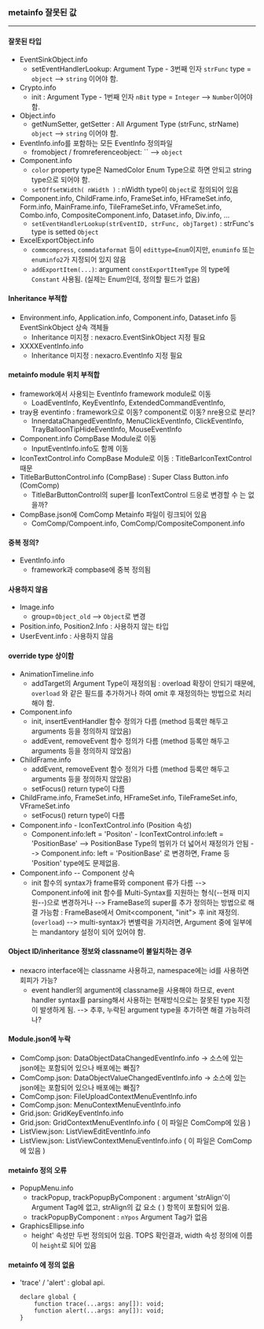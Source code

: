 ### metainfo 잘못된 값
----------------------------------------------

#### 잘못된 타입
- EventSinkObject.info
	- setEventHandlerLookup: Argument Type - 3번째 인자 `strFunc` type = `object` --> `string` 이어야 함.
- Crypto.info
	- init : Argument Type - 1번째 인자 `nBit` type = `Integer` --> `Number`이어야 함.
- Object.info
	- getNumSetter, getSetter : All Argument Type (strFunc, strName) `object` --> `string` 이어야 함.
- EventInfo.info를 포함하는 모든 EventInfo 정의파일
	- fromobject / fromreferenceobject: `` --> `object`
- Component.info
	- `color` property type은 NamedColor Enum Type으로 하면 안되고 string type으로 되어야 함.
	- `setOffsetWidth( nWidth )` : nWidth type이 `Object`로 정의되어 있음
- Component.info, ChildFrame.info, FrameSet.info, HFrameSet.info, Form.info, MainFrame.info, TileFrameSet.info, VFrameSet.info, Combo.info, CompositeComponent.info, Dataset.info, Div.info, ...
	- `setEventHandlerLookup(strEventID, strFunc, objTarget)` : strFunc's type is setted `Object`
- ExcelExportObject.info
	- `commcompress`, `commdataformat` 등이 `edittype=Enum`이지만, `enuminfo` 또는 `enuminfo2`가 지정되어 있지 않음
	- `addExportItem(...)`: argument `constExportItemType` 의 type에 `Constant` 사용됨. (실제는 Enum인데, 정의할 필드가 없음)
	
#### Inheritance 부적합
- Environment.info, Application.info, Component.info, Dataset.info 등 EventSinkObject 상속 객체들
	- Inheritance 미지정 : nexacro.EventSinkObject 지정 필요
- XXXXEventInfo.info
	- Inheritance 미지정 : nexacro.EventInfo 지정 필요
	
#### metainfo module 위치 부적합
- framework에서 사용되는 EventInfo framework module로 이동
	- LoadEventInfo, KeyEventInfo, ExtendedCommandEventInfo, 
- tray용 eventinfo : framework으로 이동? component로 이동? nre용으로 분리?
	- InnerdataChangedEventInfo, MenuClickEventInfo, ClickEventInfo, TrayBalloonTipHideEventInfo, MouseEventInfo
- Component.info CompBase Module로 이동
	- InputEventInfo.info도 함께 이동
- IconTextControl.info CompBase Module로 이동 : TitleBarIconTextControl 때문
- TitleBarButtonControl.info (CompBase) : Super Class Button.info (ComComp)
	- TitleBarButtonControl의 super를 IconTextControl 드응로 변경할 수 는 없을까?
- CompBase.json에 ComComp Metainfo 파일이 링크되어 있음
	- ComComp/Compoent.info, ComComp/CompositeComponent.info

	
#### 중복 정의?
- EventInfo.info 
	- framework과 compbase에 중복 정의됨
	
#### 사용하지 않음
- Image.info
	- group=`Object_old` --> `Object`로 변경
- Position.info, Position2.Info : 사용하지 않는 타입
- UserEvent.info : 사용하지 않음
	
#### override type 상이함
- AnimationTimeline.info
	- addTarget의 Argument Type이 재정의됨 : overload 확장이 안되기 때문에, `overload` 와 같은 필드를 추가하거나 하여 omit 후 재정의하는 방법으로 처리해야 함.
- Component.info
	- init, insertEventHandler 함수 정의가 다름 (method 등록만 해두고 arguments 등을 정의하지 않았음)
	- addEvent, removeEvent 함수 정의가 다름 (method 등록만 해두고 arguments 등을 정의하지 않았음)
- ChildFrame.info
	- addEvent, removeEvent 함수 정의가 다름 (method 등록만 해두고 arguments 등을 정의하지 않았음)
	- setFocus() return type이 다름
- ChildFrame.info, FrameSet.info, HFrameSet.info, TileFrameSet.info, VFrameSet.info
	- setFocus() return type이 다름
- Component.info - IconTextControl.info (Position 속성)
	- Component.info:left = 'Positon'  -  IconTextControl.info:left = 'PositionBase'
	  --> PositionBase Type의 범위가 더 넓어서 재정의가 안됨
	  --> Component.info: left = 'PositionBase' 로 변경하면, Frame 등 'Position' type에도 문제없음.
- Component.info -- Component 상속 
	- init 함수의 syntax가 frame류와 component 류가 다름
	  --> Component.info에 init 함수를 Multi-Syntax를 지원하는 형식(--현재 미지원--)으로 변경하거나
	  --> FrameBase의 super를 추가 정의하는 방법으로 해결 가능함 : FrameBase에서 Omit<component, "init"> 후 init 재정의. (`overload`)
	  --> multi-syntax가 변별력을 가지려면, Argument 중에 일부에는 mandantory 설정이 되어 있어야 함.
	
#### Object ID/inheritance 정보와 classname이 불일치하는 경우 
- nexacro interface에는 classname 사용하고, namespace에는 id를 사용하면 회피가 가능?
	- event handler의 argument에 classname을 사용해야 하므로, event handler syntax를 parsing해서 사용하는 현재방식으로는 잘못된 type 지정이 발생하게 됨.
		--> 추후, 누락된 argument type을 추가하면 해결 가능하려나?

#### Module.json에 누락
- ComComp.json: DataObjectDataChangedEventInfo.info -> 소스에 있는 json에는 포함되어 있으나 배포에는 빠짐?
- ComComp.json: DataObjectValueChangedEventInfo.info -> 소스에 있는 json에는 포함되어 있으나 배포에는 빠짐?
- ComComp.json: FileUploadContextMenuEventInfo.info
- ComComp.json: MenuContextMenuEventInfo.info
- Grid.json: GridKeyEventInfo.info
- Grid.json: GridContextMenuEventInfo.info ( 이 파일은 ComComp에 있음 )
- ListView.json: ListViewEditEventInfo.info
- ListView.json: ListViewContextMenuEventInfo.info ( 이 파일은 ComComp에 있음 )

#### metainfo 정의 오류
- PopupMenu.info
	- trackPopup, trackPopupByComponent : argument 'strAlign'이 Argument Tag에 없고, strAlign의 값 요소 (<hAlign> <vAlign>) 항목이 포함되어 있음.
	- trackPopupByComponent : `nYpos` Argument Tag가 없음 
- GraphicsEllipse.info
	- height' 속성만 두번 정의되어 있음. TOPS 확인결과, width 속성 정의에 이름이 `height`로 되어 있음

#### metainfo 에 정의 없음
- 'trace' / 'alert' : global api.
	```
	declare global {
		function trace(...args: any[]): void;
    	function alert(...args: any[]): void;
	}
	```
